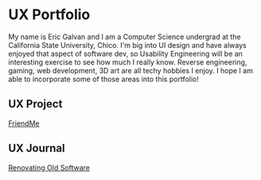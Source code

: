# UX Portfolio

My name is Eric Galvan and I am a Computer Science undergrad at the California State University, Chico. I'm big into UI design and have always enjoyed that aspect of software dev, so  Usability Engineering will be an interesting exercise to see how much I really know. Reverse engineering, gaming, web development, 3D art are all techy hobbies I enjoy. I hope I am able to incorporate some of those areas into this portfolio!

## UX Project

[FriendMe](https://github.com/ChicoState/ux-friend-me)

## UX Journal

[Renovating Old Software](j01/)
